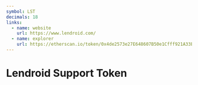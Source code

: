 ```yaml
---
symbol: LST
decimals: 18
links:
  - name: website
    url: https://www.lendroid.com/
  - name: explorer
    url: https://etherscan.io/token/0x4de2573e27E648607B50e1Cfff921A33E4A34405
---
```


# Lendroid Support Token
